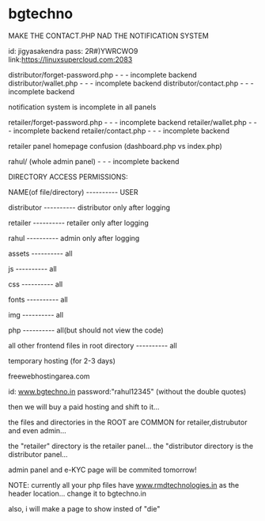 # bgtechno

MAKE THE CONTACT.PHP NAD THE NOTIFICATION SYSTEM


id: jigyasakendra
pass: 2R#)YWRCWO9
link:https://linuxsupercloud.com:2083


distributor/forget-password.php  - - -  incomplete backend
distributor/wallet.php  - - -  incomplete backend
distributor/contact.php  - - -  incomplete backend

notification system is incomplete in all panels

retailer/forget-password.php  - - -  incomplete backend
retailer/wallet.php  - - -  incomplete backend
retailer/contact.php  - - -  incomplete backend

retailer panel homepage confusion (dashboard.php vs index.php)

rahul/   (whole admin panel)  - - -  incomplete backend





DIRECTORY ACCESS PERMISSIONS:



NAME(of file/directory)                    ----------                            USER

distributor                                ----------                          distributor only after logging

retailer                                   ----------                           retailer only after logging

rahul                                       ----------                           admin only after logging

assets                                      ----------                           all

js                                          ----------                            all

css                                         ----------                            all

fonts                                       ----------                            all

img                                         ----------                            all

php                                         ----------                            all(but should not view the code)

all other frontend files in root directory   ----------                           all








temporary hosting (for 2-3 days)

freewebhostingarea.com 

id: www.bgtechno.in
password:"rahul12345"   (without the double quotes)

then we will buy a paid hosting and shift to it...

the files and directories in the ROOT are COMMON for retailer,distrubutor and even admin...

the "retailer" directory is the retailer panel...
the "distributor directory is the distributor panel...


admin panel and e-KYC page will be commited tomorrow!


NOTE: currently all your php files have www.rmdtechnologies.in as the header location... change it to bgtechno.in


also, i will make a page to show insted of "die"
